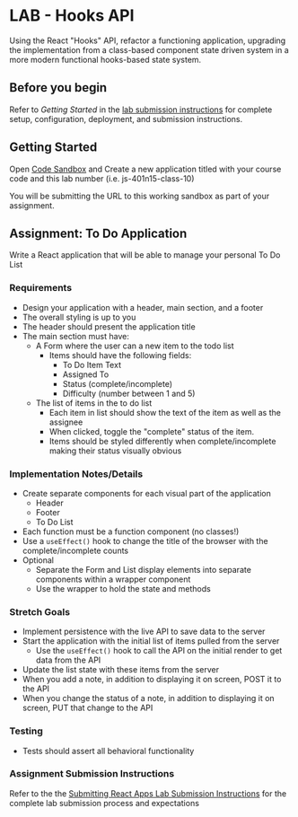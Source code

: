 # LAB - Hooks API

Using the React "Hooks" API, refactor a functioning application, upgrading the implementation from a class-based component state driven system in a more modern functional hooks-based state system.

## Before you begin

Refer to *Getting Started*  in the [lab submission instructions](../../../reference/submission-instructions/labs/README.md) for complete setup, configuration, deployment, and submission instructions.

## Getting Started

Open [Code Sandbox](http://codesandbox.io) and Create a new application titled with your course code and this lab number (i.e. js-401n15-class-10)

You will be submitting the URL to this working sandbox as part of your assignment.

## Assignment: To Do Application

Write a React application that will be able to manage your personal To Do List

### Requirements

- Design your application with a header, main section, and a footer
- The overall styling is up to you
- The header should present the application title
- The main section must have:
  - A Form where the user can a new item to the todo list
    - Items should have the following fields:
      - To Do Item Text
      - Assigned To
      - Status (complete/incomplete)
      - Difficulty (number between 1 and 5)
  - The list of items in the to do list
    - Each item in list should show the text of the item as well as the assignee
    - When clicked, toggle the "complete" status of the item.
    - Items should be styled differently when complete/incomplete making their status visually obvious

### Implementation Notes/Details

- Create separate components for each visual part of the application
  - Header
  - Footer
  - To Do List
- Each function must be a function component (no classes!)
- Use a `useEffect()` hook to change the title of the browser with the complete/incomplete counts
- Optional
  - Separate the Form and List display elements into separate components within a wrapper component
  - Use the wrapper to hold the state and methods

### Stretch Goals

- Implement persistence with the live API to save data to the server
- Start the application with the initial list of items pulled from the server
  - Use the `useEffect()` hook to call the API on the initial render to get data from the API
- Update the list state with these items from the server
- When you add a note, in addition to displaying it on screen, POST it to the API
- When you change the status of a note, in addition to displaying it on screen, PUT that change to the API

### Testing

- Tests should assert all behavioral functionality

### Assignment Submission Instructions

Refer to the the [Submitting React Apps Lab Submission Instructions](../../../reference/submission-instructions/labs/react-apps.md) for the complete lab submission process and expectations
